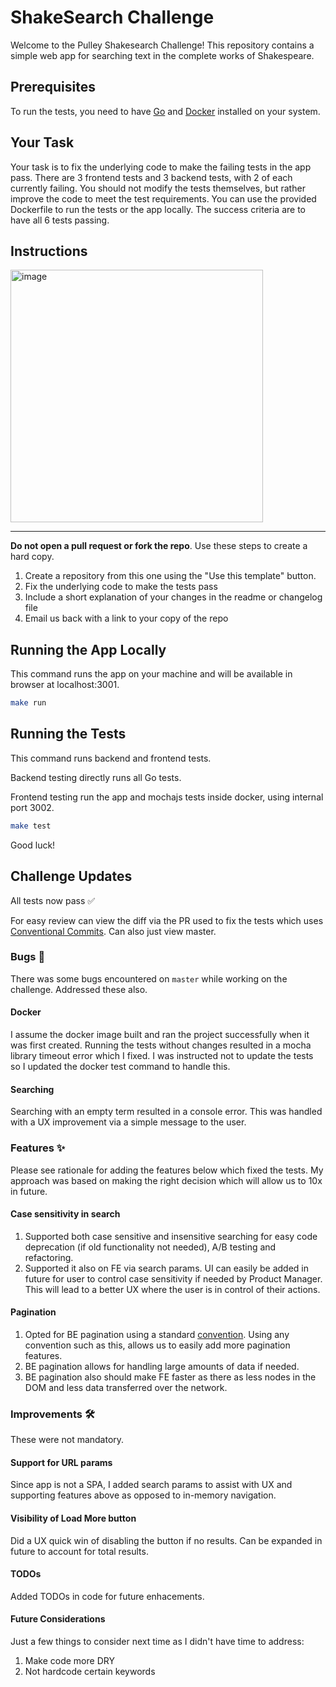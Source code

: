 # ShakeSearch Challenge

Welcome to the Pulley Shakesearch Challenge! This repository contains a simple web app for searching text in the complete works of Shakespeare.

## Prerequisites

To run the tests, you need to have [Go](https://go.dev/doc/install) and [Docker](https://docs.docker.com/engine/install/) installed on your system.

## Your Task

Your task is to fix the underlying code to make the failing tests in the app pass. There are 3 frontend tests and 3 backend tests, with 2 of each currently failing. You should not modify the tests themselves, but rather improve the code to meet the test requirements. You can use the provided Dockerfile to run the tests or the app locally. The success criteria are to have all 6 tests passing.

## Instructions

<img width="404" alt="image" src="https://github.com/ProlificLabs/shakesearch/assets/98766735/9a5b96b5-0e44-42e1-8d6e-b7a9e08df9a1">

*** 

**Do not open a pull request or fork the repo**. Use these steps to create a hard copy.

1. Create a repository from this one using the "Use this template" button.
2. Fix the underlying code to make the tests pass
3. Include a short explanation of your changes in the readme or changelog file
4. Email us back with a link to your copy of the repo

## Running the App Locally


This command runs the app on your machine and will be available in browser at localhost:3001.

```bash
make run
```

## Running the Tests

This command runs backend and frontend tests.

Backend testing directly runs all Go tests.

Frontend testing run the app and mochajs tests inside docker, using internal port 3002.

```bash
make test
```

Good luck!

## Challenge Updates

All tests now pass ✅

For easy review can view the diff via the PR used to fix the tests which uses [Conventional Commits](https://www.conventionalcommits.org/en/v1.0.0/). Can also just view master.



### Bugs 🐛

There was some bugs encountered on `master` while working on the challenge.
Addressed these also.

#### Docker

I assume the docker image built and ran the project successfully when it was first created.
Running the tests without changes resulted in a mocha library timeout error which I fixed.
I was instructed not to update the tests so I updated the docker test command to handle this.

#### Searching

Searching with an empty term resulted in a console error.
This was handled with a UX improvement via a simple message to the user.

### Features ✨

Please see rationale for adding the features below which fixed the tests.
My approach was based on making the right decision which will allow us to 10x in future.

#### Case sensitivity in search

1. Supported both case sensitive and insensitive searching for easy code deprecation (if old functionality not needed), 
A/B testing and refactoring.
2. Supported it also on FE via search params. UI can easily be added in future for user to
control case sensitivity if needed by Product Manager. This will lead to a better UX where the user is in control of their actions.

#### Pagination

1. Opted for BE pagination using a standard [convention](https://graphql.org/learn/pagination/).
Using any convention such as this, allows us to easily add more pagination features.
2. BE pagination allows for handling large amounts of data if needed.
3. BE pagination also should make FE faster as there as less nodes in the DOM and less data 
transferred over the network.

### Improvements 🛠

These were not mandatory.

#### Support for URL params

Since app is not a SPA, I added search params to assist with UX and supporting features above as
opposed to in-memory navigation.

#### Visibility of Load More button

Did a UX quick win of disabling the button if no results. Can be expanded in future to account for
total results.

#### TODOs

Added TODOs in code for future enhacements.

#### Future Considerations

Just a few things to consider next time as I didn't have time to address:
1. Make code more DRY
2. Not hardcode certain keywords